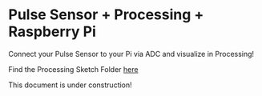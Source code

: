 # Pulse Sensor + Processing + Raspberry Pi
Connect your Pulse Sensor to your Pi via ADC and visualize in Processing!

Find the Processing Sketch Folder [here](https://github.com/WorldFamousElectronics/Raspberry_Pi/tree/master/PulseSensor_Processing_Pi)

This document is under construction!